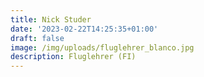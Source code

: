 ```yaml
---
title: Nick Studer
date: '2023-02-22T14:25:35+01:00'
draft: false
image: /img/uploads/fluglehrer_blanco.jpg
description: Fluglehrer (FI)
---
```



